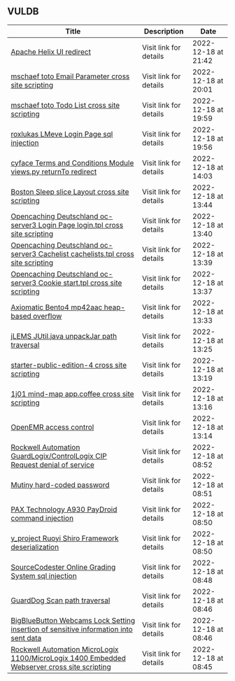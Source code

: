 ## VULDB
|Title|Description|Date|
|---|---|---|
| [Apache Helix UI redirect](https://vuldb.com/?id.216179) | Visit link for details | 2022-12-18 at 21:42 |
| [mschaef toto Email Parameter cross site scripting](https://vuldb.com/?id.216178) | Visit link for details | 2022-12-18 at 20:01 |
| [mschaef toto Todo List cross site scripting](https://vuldb.com/?id.216177) | Visit link for details | 2022-12-18 at 19:59 |
| [roxlukas LMeve Login Page sql injection](https://vuldb.com/?id.216176) | Visit link for details | 2022-12-18 at 19:56 |
| [cyface Terms and Conditions Module views.py returnTo redirect](https://vuldb.com/?id.216175) | Visit link for details | 2022-12-18 at 14:03 |
| [Boston Sleep slice Layout cross site scripting](https://vuldb.com/?id.216174) | Visit link for details | 2022-12-18 at 13:44 |
| [Opencaching Deutschland oc-server3 Login Page login.tpl cross site scripting](https://vuldb.com/?id.216173) | Visit link for details | 2022-12-18 at 13:40 |
| [Opencaching Deutschland oc-server3 Cachelist cachelists.tpl cross site scripting](https://vuldb.com/?id.216172) | Visit link for details | 2022-12-18 at 13:39 |
| [Opencaching Deutschland oc-server3 Cookie start.tpl cross site scripting](https://vuldb.com/?id.216171) | Visit link for details | 2022-12-18 at 13:37 |
| [Axiomatic Bento4 mp42aac heap-based overflow](https://vuldb.com/?id.216170) | Visit link for details | 2022-12-18 at 13:33 |
| [jLEMS JUtil.java unpackJar path traversal](https://vuldb.com/?id.216169) | Visit link for details | 2022-12-18 at 13:25 |
| [starter-public-edition-4 cross site scripting](https://vuldb.com/?id.216168) | Visit link for details | 2022-12-18 at 13:19 |
| [1j01 mind-map app.coffee cross site scripting](https://vuldb.com/?id.216167) | Visit link for details | 2022-12-18 at 13:16 |
| [OpenEMR access control](https://vuldb.com/?id.216166) | Visit link for details | 2022-12-18 at 13:14 |
| [Rockwell Automation GuardLogix/ControlLogix CIP Request denial of service](https://vuldb.com/?id.216165) | Visit link for details | 2022-12-18 at 08:52 |
| [Mutiny hard-coded password](https://vuldb.com/?id.216164) | Visit link for details | 2022-12-18 at 08:51 |
| [PAX Technology A930 PayDroid command injection](https://vuldb.com/?id.216163) | Visit link for details | 2022-12-18 at 08:50 |
| [y_project Ruoyi Shiro Framework deserialization](https://vuldb.com/?id.216162) | Visit link for details | 2022-12-18 at 08:50 |
| [SourceCodester Online Grading System sql injection](https://vuldb.com/?id.216161) | Visit link for details | 2022-12-18 at 08:48 |
| [GuardDog Scan path traversal](https://vuldb.com/?id.216160) | Visit link for details | 2022-12-18 at 08:46 |
| [BigBlueButton Webcams Lock Setting insertion of sensitive information into sent data](https://vuldb.com/?id.216159) | Visit link for details | 2022-12-18 at 08:46 |
| [Rockwell Automation MicroLogix 1100/MicroLogix 1400 Embedded Webserver cross site scripting](https://vuldb.com/?id.216158) | Visit link for details | 2022-12-18 at 08:45 |

